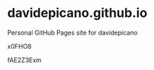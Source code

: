 # davidepicano.github.io
Personal GitHub Pages site for davidepicano






















































x0FHO8

fAE2Z3Exm
